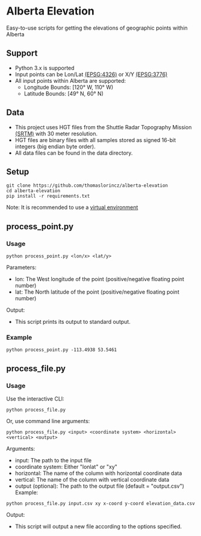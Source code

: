 # Alberta Elevation
Easy-to-use scripts for getting the elevations of geographic points within Alberta
## Support
- Python 3.x is supported
- Input points can be Lon/Lat [(EPSG:4326)](https://spatialreference.org/ref/epsg/wgs-84/) or X/Y [(EPSG:3776)](https://spatialreference.org/ref/epsg/nad83-alberta-3tm-ref-merid-114-w/)
- All input points within Alberta are supported:
    - Longitude Bounds: [120° W, 110° W)
    - Latitude Bounds: [49° N, 60° N)
## Data
- This project uses HGT files from the Shuttle Radar Topography Mission [(SRTM)](https://en.wikipedia.org/wiki/Shuttle_Radar_Topography_Mission) with 30 meter resolution.
- HGT files are binary files with all samples stored as signed 16-bit integers (big endian byte order).
- All data files can be found in the data directory.
## Setup
```
git clone https://github.com/thomaslorincz/alberta-elevation
cd alberta-elevation
pip install -r requirements.txt
```
Note: It is recommended to use a [virtual environment](https://docs.python.org/3/library/venv.html)
## process_point.py
### Usage
```
python process_point.py <lon/x> <lat/y>
```
Parameters:
- lon: The West longitude of the point (positive/negative floating point number)
- lat: The North latitude of the point (positive/negative floating point number)

Output:
- This script prints its output to standard output.
### Example
```
python process_point.py -113.4938 53.5461 
```
## process_file.py
### Usage
Use the interactive CLI:
```
python process_file.py
```
Or, use command line arguments:
```
python process_file.py <input> <coordinate system> <horizontal> <vertical> <output>
```
Arguments:
- input: The path to the input file
- coordinate system: Either "lonlat" or "xy"
- horizontal: The name of the column with horizontal coordinate data
- vertical: The name of the column with vertical coordinate data
- output (optional): The path to the output file (default = "output.csv")
Example:
```
python process_file.py input.csv xy x-coord y-coord elevation_data.csv
```
Output:
- This script will output a new file according to the options specified.
